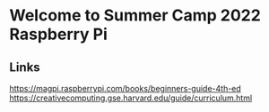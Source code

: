 # Welcome to Summer Camp 2022 Raspberry Pi
## Links
https://magpi.raspberrypi.com/books/beginners-guide-4th-ed
https://creativecomputing.gse.harvard.edu/guide/curriculum.html
